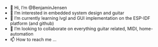 - 👋 Hi, I’m @BenjaminJensen
- 👀 I’m interested in embedded system design and guitar
- 🌱 I’m currently learning lvgl and GUI implementation on the ESP-IDF platform (and github)
- 💞️ I’m looking to collaborate on everything guitar related, MIDI, home-automation
- 📫 How to reach me ...

<!---
BenjaminJensen/BenjaminJensen is a ✨ special ✨ repository because its `README.md` (this file) appears on your GitHub profile.
You can click the Preview link to take a look at your changes.
--->
